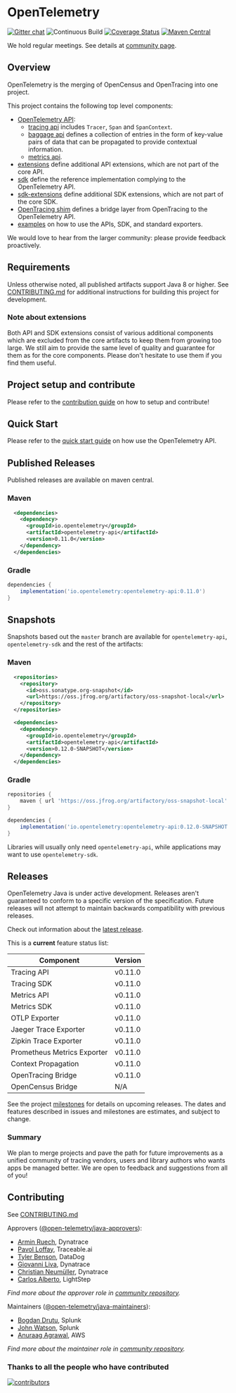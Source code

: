 # OpenTelemetry
[![Gitter chat][gitter-image]][gitter-url]
![Continuous Build](https://github.com/open-telemetry/opentelemetry-java/workflows/Continuous%20Build/badge.svg)
[![Coverage Status][codecov-image]][codecov-url]
[![Maven Central][maven-image]][maven-url]

We hold regular meetings. See details at [community page](https://github.com/open-telemetry/community#java-sdk).

## Overview

OpenTelemetry is the merging of OpenCensus and OpenTracing into one
project.

This project contains the following top level components:

* [OpenTelemetry API](api/):
  * [tracing api](api/src/main/java/io/opentelemetry/api/trace/) includes `Tracer`, `Span` and `SpanContext`.
  * [baggage api](/api/src/main/java/io/opentelemetry/api/baggage) defines a collection of entries in the form of key-value pairs of data that can be propagated to provide contextual information.
  * [metrics api](api/src/main/java/io/opentelemetry/api/metrics/).
* [extensions](extensions/) define additional API extensions, which are not part of the core API.
* [sdk](sdk/) define the reference implementation complying to the OpenTelemetry API.
* [sdk-extensions](sdk-extensions/) define additional SDK extensions, which are not part of the core SDK.
* [OpenTracing shim](opentracing-shim/) defines a bridge layer from OpenTracing to the OpenTelemetry API.
* [examples](examples/) on how to use the APIs, SDK, and standard exporters.

We would love to hear from the larger community: please provide feedback proactively.

## Requirements

Unless otherwise noted, all published artifacts support Java 8 or higher. See [CONTRIBUTING.md](./CONTRIBUTING.md)
for additional instructions for building this project for development.

### Note about extensions

Both API and SDK extensions consist of various additional components which are excluded from the core artifacts
to keep them from growing too large.
We still aim to provide the same level of quality and guarantee for them as for the core components.
Please don't hesitate to use them if you find them useful. 

## Project setup and contribute

Please refer to the [contribution guide](CONTRIBUTING.md)
on how to setup and contribute!

## Quick Start

Please refer to the [quick start guide](QUICKSTART.md) on how use the OpenTelemetry API.

## Published Releases

Published releases are available on maven central.

### Maven

```xml
  <dependencies>
    <dependency>
      <groupId>io.opentelemetry</groupId>
      <artifactId>opentelemetry-api</artifactId>
      <version>0.11.0</version>
    </dependency>
  </dependencies>
```

### Gradle

```groovy
dependencies {
	implementation('io.opentelemetry:opentelemetry-api:0.11.0')
}
```

## Snapshots

Snapshots based out the `master` branch are available for `opentelemetry-api`, `opentelemetry-sdk` and the rest of the artifacts:

### Maven

```xml
  <repositories>
    <repository>
      <id>oss.sonatype.org-snapshot</id>
      <url>https://oss.jfrog.org/artifactory/oss-snapshot-local</url>
    </repository>
  </repositories>

  <dependencies>
    <dependency>
      <groupId>io.opentelemetry</groupId>
      <artifactId>opentelemetry-api</artifactId>
      <version>0.12.0-SNAPSHOT</version>
    </dependency>
  </dependencies>
```

### Gradle

```groovy
repositories {
	maven { url 'https://oss.jfrog.org/artifactory/oss-snapshot-local' }
}

dependencies {
	implementation('io.opentelemetry:opentelemetry-api:0.12.0-SNAPSHOT')
}
```

Libraries will usually only need `opentelemetry-api`, while applications
may want to use `opentelemetry-sdk`.

## Releases

OpenTelemetry Java is under active development. Releases aren't guaranteed
to conform to a specific version of the specification. Future releases will
not attempt to maintain backwards compatibility with previous releases.

Check out information about the [latest release](https://github.com/open-telemetry/opentelemetry-java/releases).

This is a **current** feature status list:

| Component                   | Version |
| --------------------------- | ------- |
| Tracing API                 | v<!--VERSION_STABLE-->0.11.0<!--/VERSION_STABLE-->  |
| Tracing SDK                 | v<!--VERSION_STABLE-->0.11.0<!--/VERSION_STABLE-->  |
| Metrics API                 | v<!--VERSION_STABLE-->0.11.0<!--/VERSION_STABLE-->  |
| Metrics SDK                 | v<!--VERSION_STABLE-->0.11.0<!--/VERSION_STABLE-->  |
| OTLP Exporter               | v<!--VERSION_STABLE-->0.11.0<!--/VERSION_STABLE-->  |
| Jaeger Trace Exporter       | v<!--VERSION_STABLE-->0.11.0<!--/VERSION_STABLE-->  |
| Zipkin Trace Exporter       | v<!--VERSION_STABLE-->0.11.0<!--/VERSION_STABLE-->  |
| Prometheus Metrics Exporter | v<!--VERSION_STABLE-->0.11.0<!--/VERSION_STABLE-->  |
| Context Propagation         | v<!--VERSION_STABLE-->0.11.0<!--/VERSION_STABLE-->  |
| OpenTracing Bridge          | v<!--VERSION_STABLE-->0.11.0<!--/VERSION_STABLE-->  |
| OpenCensus Bridge           | N/A     |

See the project [milestones](https://github.com/open-telemetry/opentelemetry-java/milestones)
for details on upcoming releases. The dates and features described in issues
and milestones are estimates, and subject to change.

### Summary

We plan to merge projects and pave the path for future improvements as a unified
community of tracing vendors, users and library authors who wants apps be
managed better. We are open to feedback and suggestions from all of you!

## Contributing

See [CONTRIBUTING.md](CONTRIBUTING.md)

Approvers ([@open-telemetry/java-approvers](https://github.com/orgs/open-telemetry/teams/java-approvers)):

- [Armin Ruech](https://github.com/arminru), Dynatrace
- [Pavol Loffay](https://github.com/pavolloffay), Traceable.ai
- [Tyler Benson](https://github.com/tylerbenson), DataDog
- [Giovanni Liva](https://github.com/thisthat), Dynatrace
- [Christian Neumüller](https://github.com/Oberon00), Dynatrace
- [Carlos Alberto](https://github.com/carlosalberto), LightStep

*Find more about the approver role in [community repository](https://github.com/open-telemetry/community/blob/master/community-membership.md#approver).*

Maintainers ([@open-telemetry/java-maintainers](https://github.com/orgs/open-telemetry/teams/java-maintainers)):

- [Bogdan Drutu](https://github.com/BogdanDrutu), Splunk
- [John Watson](https://github.com/jkwatson), Splunk
- [Anuraag Agrawal](https://github.com/anuraaga), AWS

*Find more about the maintainer role in [community repository](https://github.com/open-telemetry/community/blob/master/community-membership.md#maintainer).*

### Thanks to all the people who have contributed

[![contributors](https://contributors-img.web.app/image?repo=open-telemetry/opentelemetry-java)](https://github.com/open-telemetry/opentelemetry-java/graphs/contributors)

[circleci-image]: https://circleci.com/gh/open-telemetry/opentelemetry-java.svg?style=svg 
[circleci-url]: https://circleci.com/gh/open-telemetry/opentelemetry-java
[gitter-image]: https://badges.gitter.im/open-telemetry/opentelemetry-java.svg 
[gitter-url]: https://gitter.im/open-telemetry/opentelemetry-java?utm_source=badge&utm_medium=badge&utm_campaign=pr-badge&utm_content=badge
[codecov-image]: https://codecov.io/gh/open-telemetry/opentelemetry-java/branch/master/graph/badge.svg
[codecov-url]: https://codecov.io/gh/open-telemetry/opentelemetry-java/branch/master/
[maven-image]: https://maven-badges.herokuapp.com/maven-central/io.opentelemetry/opentelemetry-api/badge.svg
[maven-url]: https://maven-badges.herokuapp.com/maven-central/io.opentelemetry/opentelemetry-api
